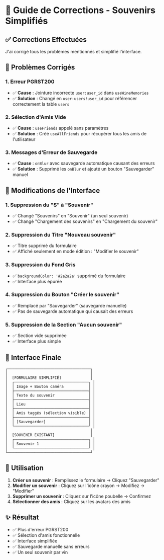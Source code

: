 # 🍷 Guide de Corrections - Souvenirs Simplifiés

## ✅ **Corrections Effectuées**

J'ai corrigé tous les problèmes mentionnés et simplifié l'interface.

## 🔧 **Problèmes Corrigés**

### **1. Erreur PGRST200**
- ✅ **Cause** : Jointure incorrecte `user:user_id` dans `useWineMemories`
- ✅ **Solution** : Changé en `user:users!user_id` pour référencer correctement la table `users`

### **2. Sélection d'Amis Vide**
- ✅ **Cause** : `useFriends` appelé sans paramètres
- ✅ **Solution** : Créé `useAllFriends` pour récupérer tous les amis de l'utilisateur

### **3. Messages d'Erreur de Sauvegarde**
- ✅ **Cause** : `onBlur` avec sauvegarde automatique causant des erreurs
- ✅ **Solution** : Supprimé les `onBlur` et ajouté un bouton "Sauvegarder" manuel

## 🎯 **Modifications de l'Interface**

### **1. Suppression du "S" à "Souvenir"**
- ✅ Changé "Souvenirs" en "Souvenir" (un seul souvenir)
- ✅ Changé "Chargement des souvenirs" en "Chargement du souvenir"

### **2. Suppression du Titre "Nouveau souvenir"**
- ✅ Titre supprimé du formulaire
- ✅ Affiché seulement en mode édition : "Modifier le souvenir"

### **3. Suppression du Fond Gris**
- ✅ `backgroundColor: '#2a2a2a'` supprimé du formulaire
- ✅ Interface plus épurée

### **4. Suppression du Bouton "Créer le souvenir"**
- ✅ Remplacé par "Sauvegarder" (sauvegarde manuelle)
- ✅ Pas de sauvegarde automatique qui causait des erreurs

### **5. Suppression de la Section "Aucun souvenir"**
- ✅ Section vide supprimée
- ✅ Interface plus simple

## 🎨 **Interface Finale**

```
┌─────────────────────────────────────┐
│                                     │
│  [FORMULAIRE SIMPLIFIÉ]             │
│  ┌─────────────────────────────────┐ │
│  │ Image + Bouton caméra           │ │
│  ├─────────────────────────────────┤ │
│  │ Texte du souvenir               │ │
│  ├─────────────────────────────────┤ │
│  │ Lieu                            │ │
│  ├─────────────────────────────────┤ │
│  │ Amis taggés (sélection visible) │ │
│  ├─────────────────────────────────┤ │
│  │ [Sauvegarder]                   │ │
│  └─────────────────────────────────┘ │
│                                     │
│  [SOUVENIR EXISTANT]                │
│  ┌─────────────────────────────────┐ │
│  │ Souvenir 1                      │ │
│  └─────────────────────────────────┘ │
└─────────────────────────────────────┘
```

## 🚀 **Utilisation**

1. **Créer un souvenir** : Remplissez le formulaire → Cliquez "Sauvegarder"
2. **Modifier un souvenir** : Cliquez sur l'icône crayon → Modifiez → "Modifier"
3. **Supprimer un souvenir** : Cliquez sur l'icône poubelle → Confirmez
4. **Sélectionner des amis** : Cliquez sur les avatars des amis

## ✨ **Résultat**

- ✅ Plus d'erreur PGRST200
- ✅ Sélection d'amis fonctionnelle
- ✅ Interface simplifiée
- ✅ Sauvegarde manuelle sans erreurs
- ✅ Un seul souvenir par vin


